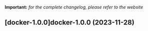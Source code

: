 **Important:**
*for the complete changelog, please refer to the website*




## [docker-1.0.0]docker-1.0.0 (2023-11-28)

